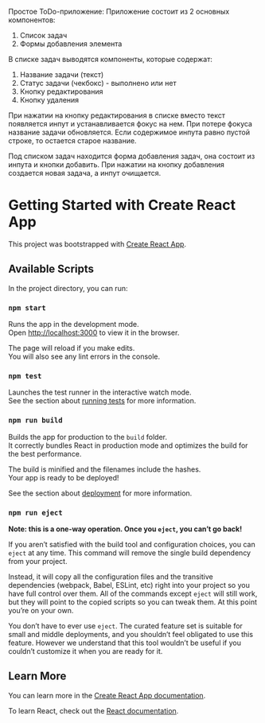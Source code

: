Простое ToDo-приложение:
Приложение состоит из 2 основных компонентов:
1. Список задач
2. Формы добавления элемента 

В списке задач выводятся компоненты, которые содержат:
1. Название задачи (текст)
2. Статус задачи (чекбокс) - выполнено или нет
3. Кнопку редактирования
4. Кнопку удаления

При нажатии на кнопку редактирования в списке вместо текст появляется инпут и устанавливается фокус на нем. 
При потере фокуса название задачи обновляется. Если содержимое инпута равно пустой строке, то остается старое название.

Под списком задач находится форма добавления задач, она состоит из инпута и кнопки добавить.
При нажатии на кнопку добавления создается новая задача, а инпут очищается.

# Getting Started with Create React App

This project was bootstrapped with [Create React App](https://github.com/facebook/create-react-app).

## Available Scripts

In the project directory, you can run:

### `npm start`

Runs the app in the development mode.\
Open [http://localhost:3000](http://localhost:3000) to view it in the browser.

The page will reload if you make edits.\
You will also see any lint errors in the console.

### `npm test`

Launches the test runner in the interactive watch mode.\
See the section about [running tests](https://facebook.github.io/create-react-app/docs/running-tests) for more information.

### `npm run build`

Builds the app for production to the `build` folder.\
It correctly bundles React in production mode and optimizes the build for the best performance.

The build is minified and the filenames include the hashes.\
Your app is ready to be deployed!

See the section about [deployment](https://facebook.github.io/create-react-app/docs/deployment) for more information.

### `npm run eject`

**Note: this is a one-way operation. Once you `eject`, you can’t go back!**

If you aren’t satisfied with the build tool and configuration choices, you can `eject` at any time. This command will remove the single build dependency from your project.

Instead, it will copy all the configuration files and the transitive dependencies (webpack, Babel, ESLint, etc) right into your project so you have full control over them. All of the commands except `eject` will still work, but they will point to the copied scripts so you can tweak them. At this point you’re on your own.

You don’t have to ever use `eject`. The curated feature set is suitable for small and middle deployments, and you shouldn’t feel obligated to use this feature. However we understand that this tool wouldn’t be useful if you couldn’t customize it when you are ready for it.

## Learn More

You can learn more in the [Create React App documentation](https://facebook.github.io/create-react-app/docs/getting-started).

To learn React, check out the [React documentation](https://reactjs.org/).
